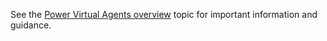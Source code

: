 See the [Power Virtual Agents overview](./fundamentals-what-is-power-virtual-agents.md) topic for important information and guidance.